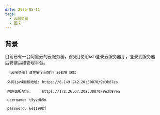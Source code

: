 ```yaml
---
date: 2025-05-11
tags:
  - 云服务器
  - 图床
---
```


## 背景
目前已有一台阿里云的云服务器，首先[[使用ssh登录云服务器]] ，登录到服务器后安装运维管理平台。

```
 【云服务器】请在安全组放行 30870 端口

 外网ipv4面板地址: https://8.149.242.20:30870/9e3b87ea

 内网面板地址:     https://172.26.67.202:30870/9e3b87ea

 username: t5yvdk5m

 password: 6e1199bf
```